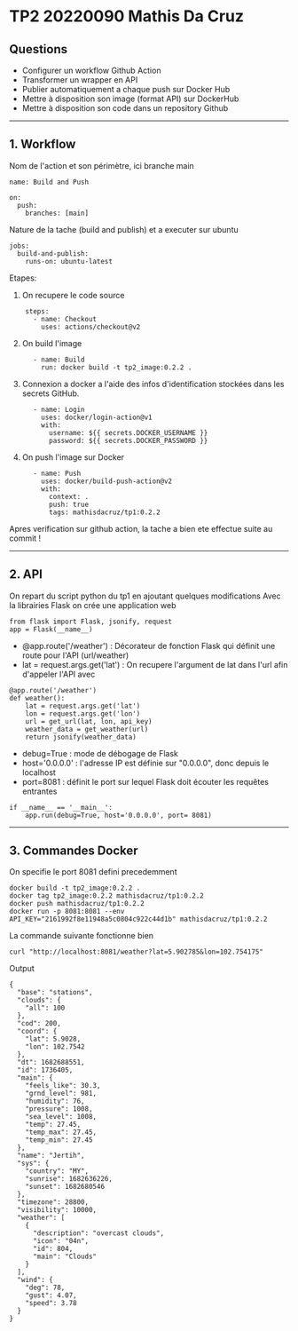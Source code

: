 # TP2 20220090 Mathis Da Cruz 

## Questions

* Configurer un workflow Github Action
* Transformer un wrapper en API
* Publier automatiquement a chaque push sur Docker Hub
* Mettre à disposition son image (format API) sur DockerHub
* Mettre à disposition son code dans un repository Github

---

## 1. Workflow

Nom de l'action et son périmètre, ici branche main

```
name: Build and Push

on:
  push:
    branches: [main]
```
Nature de la tache (build and publish) et a executer sur ubuntu

```
jobs:
  build-and-publish:
    runs-on: ubuntu-latest
```

Etapes:
1. On recupere le code source

```
    steps:
      - name: Checkout
        uses: actions/checkout@v2
```

2. On build l'image 

```
      - name: Build
        run: docker build -t tp2_image:0.2.2 .
```

3. Connexion a docker a l'aide des infos d'identification stockées dans les secrets GitHub.

```
      - name: Login
        uses: docker/login-action@v1
        with:
          username: ${{ secrets.DOCKER_USERNAME }}
          password: ${{ secrets.DOCKER_PASSWORD }}
```

4. On push l'image sur Docker

```
      - name: Push
        uses: docker/build-push-action@v2
        with:
          context: .
          push: true
          tags: mathisdacruz/tp1:0.2.2
```

Apres verification sur github action, la tache a bien ete effectue suite au commit !

---

## 2. API

On repart du script python du tp1 en ajoutant quelques modifications
Avec la librairies Flask on crée une application web

```
from flask import Flask, jsonify, request
app = Flask(__name__)
```

* @app.route('/weather') : Décorateur de fonction Flask qui définit une route pour l'API (url/weather)
* lat = request.args.get('lat') : On recupere l'argument de lat dans l'url afin d'appeler l'API avec

```
@app.route('/weather')
def weather():
    lat = request.args.get('lat')
    lon = request.args.get('lon')
    url = get_url(lat, lon, api_key)
    weather_data = get_weather(url)
    return jsonify(weather_data)
```

* debug=True : mode de débogage de Flask
* host='0.0.0.0' : l'adresse IP est définie sur "0.0.0.0", donc depuis le localhost
* port=8081 : définit le port sur lequel Flask doit écouter les requêtes entrantes

```
if __name__ == '__main__':
    app.run(debug=True, host='0.0.0.0', port= 8081)
```
---

## 3. Commandes Docker

On specifie le port 8081 defini precedemment

```
docker build -t tp2_image:0.2.2 .
docker tag tp2_image:0.2.2 mathisdacruz/tp1:0.2.2
docker push mathisdacruz/tp1:0.2.2
docker run -p 8081:8081 --env API_KEY="2161992f8e11948a5c0804c922c44d1b" mathisdacruz/tp1:0.2.2
```

La commande suivante fonctionne bien

```
curl "http://localhost:8081/weather?lat=5.902785&lon=102.754175"
```

Output

```
{
  "base": "stations",
  "clouds": {
    "all": 100
  },
  "cod": 200,
  "coord": {
    "lat": 5.9028,
    "lon": 102.7542
  },
  "dt": 1682688551,
  "id": 1736405,
  "main": {
    "feels_like": 30.3,
    "grnd_level": 981,
    "humidity": 76,
    "pressure": 1008,
    "sea_level": 1008,
    "temp": 27.45,
    "temp_max": 27.45,
    "temp_min": 27.45
  },
  "name": "Jertih",
  "sys": {
    "country": "MY",
    "sunrise": 1682636226,
    "sunset": 1682680546
  },
  "timezone": 28800,
  "visibility": 10000,
  "weather": [
    {
      "description": "overcast clouds",
      "icon": "04n",
      "id": 804,
      "main": "Clouds"
    }
  ],
  "wind": {
    "deg": 78,
    "gust": 4.07,
    "speed": 3.78
  }
}
```
